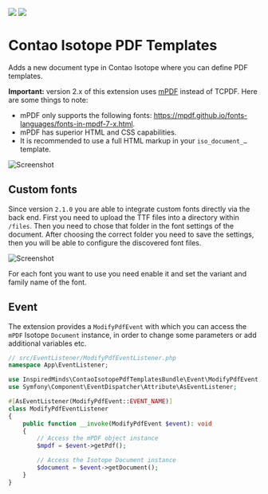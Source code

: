 [![](https://img.shields.io/packagist/v/inspiredminds/contao-isotope-pdf-templates.svg)](https://packagist.org/packages/inspiredminds/contao-isotope-pdf-templates)
[![](https://img.shields.io/packagist/dt/inspiredminds/contao-isotope-pdf-templates.svg)](https://packagist.org/packages/inspiredminds/contao-isotope-pdf-templates)

Contao Isotope PDF Templates
=====================

Adds a new document type in Contao Isotope where you can define PDF templates.

__Important:__ version 2.x of this extension uses [mPDF](https://mpdf.github.io/) instead of TCPDF. Here are some things to note:

* mPDF only supports the following fonts: https://mpdf.github.io/fonts-languages/fonts-in-mpdf-7-x.html.
* mPDF has superior HTML and CSS capabilities.
* It is recommended to use a full HTML markup in your `iso_document_…` template.

![Screenshot](https://raw.githubusercontent.com/inspiredminds/contao-isotope-pdf-templates/master/screenshot.png)

## Custom fonts

Since version `2.1.0` you are able to integrate custom fonts directly via the 
back end. First you need to upload the TTF files into a directory within `/files`. 
Then you need to chose that folder in the font settings of the document. After
choosing the correct folder you need to save the settings, then you will be able
to configure the discovered font files.

![Screenshot](https://raw.githubusercontent.com/inspiredminds/contao-isotope-pdf-templates/master/font_screenshot.png)

For each font you want to use you need enable it and set the variant and family 
name of the font.

## Event

The extension provides a `ModifyPdfEvent` with which you can access the `mPDF` Isotope `Document` instance, in order
to change some parameters or add additional variables etc.

```php
// src/EventListener/ModifyPdfEventListener.php
namespace App\EventListener;

use InspiredMinds\ContaoIsotopePdfTemplatesBundle\Event\ModifyPdfEvent;
use Symfony\Component\EventDispatcher\Attribute\AsEventListener;

#[AsEventListener(ModifyPdfEvent::EVENT_NAME)]
class ModifyPdfEventListener
{
    public function __invoke(ModifyPdfEvent $event): void
    {
        // Access the mPDF object instance
        $mpdf = $event->getPdf();

        // Access the Isotope Document instance
        $document = $event->getDocument();
    }
}
```

